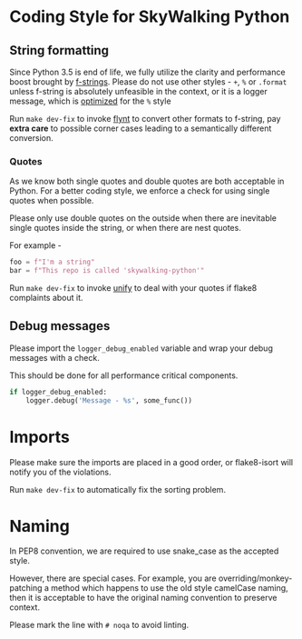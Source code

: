 # Coding Style for SkyWalking Python

## String formatting

Since Python 3.5 is end of life, we fully utilize the clarity and performance boost brought by [f-strings](https://docs.python.org/3/reference/lexical_analysis.html#f-strings).
Please do not use other styles - `+`, `%` or `.format` unless f-string is absolutely unfeasible in the context, or
it is a logger message, which is [optimized](https://docs.python.org/3/howto/logging.html#optimization) for the `%` style

Run `make dev-fix` to invoke [flynt](https://github.com/ikamensh/flynt) to convert other formats to f-string, pay **extra care** to possible corner 
cases leading to a semantically different conversion.

### Quotes 

As we know both single quotes and double quotes are both acceptable in Python. 
For a better coding style, we enforce a check for using single quotes when possible.

Please only use double quotes on the outside when there are inevitable single quotes inside the string, or when there
are nest quotes.

For example - 
```python
foo = f"I'm a string"
bar = f"This repo is called 'skywalking-python'"
```

Run `make dev-fix` to invoke [unify](https://github.com/myint/unify) to deal with your quotes if flake8 complaints about it.

## Debug messages
Please import the `logger_debug_enabled` variable and wrap your debug messages with a check.

This should be done for all performance critical components.

```python
if logger_debug_enabled:
    logger.debug('Message - %s', some_func())
```

# Imports
Please make sure the imports are placed in a good order, or flake8-isort will notify you of the violations.

Run `make dev-fix` to automatically fix the sorting problem.

# Naming
In PEP8 convention, we are required to use snake_case as the accepted style.

However, there are special cases. For example, you are overriding/monkey-patching a method which happens to use the old style camelCase naming,
then it is acceptable to have the original naming convention to preserve context. 

Please mark the line with `# noqa` to avoid linting.
